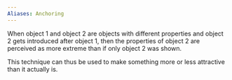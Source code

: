 ```yaml
---
Aliases: Anchoring
---
```

When object 1 and object 2 are objects with different properties and object 2 gets introduced after object 1, then the properties of object 2 are perceived as more extreme than if only object 2 was shown. 

This technique can thus be used to make something more or less attractive than it actually is.